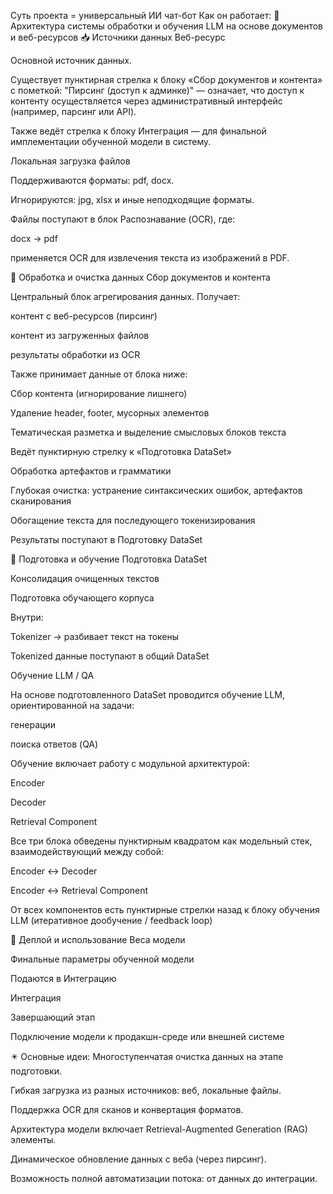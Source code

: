 Суть проекта = универсальный ИИ чат-бот
Как он работает: 
🧠 Архитектура системы обработки и обучения LLM на основе документов и веб-ресурсов
📥 Источники данных
Веб-ресурс

Основной источник данных.

Существует пунктирная стрелка к блоку «Сбор документов и контента» с пометкой:
"Пирсинг (доступ к админке)" — означает, что доступ к контенту осуществляется через административный интерфейс (например, парсинг или API).

Также ведёт стрелка к блоку Интеграция — для финальной имплементации обученной модели в систему.

Локальная загрузка файлов

Поддерживаются форматы: pdf, docx.

Игнорируются: jpg, xlsx и иные неподходящие форматы.

Файлы поступают в блок Распознавание (OCR), где:

docx → pdf

применяется OCR для извлечения текста из изображений в PDF.

📄 Обработка и очистка данных
Сбор документов и контента

Центральный блок агрегирования данных. Получает:

контент с веб-ресурсов (пирсинг)

контент из загруженных файлов

результаты обработки из OCR

Также принимает данные от блока ниже:

Сбор контента (игнорирование лишнего)

Удаление header, footer, мусорных элементов

Тематическая разметка и выделение смысловых блоков текста

Ведёт пунктирную стрелку к «Подготовка DataSet»

Обработка артефактов и грамматики

Глубокая очистка: устранение синтаксических ошибок, артефактов сканирования

Обогащение текста для последующего токенизирования

Результаты поступают в Подготовку DataSet

🧪 Подготовка и обучение
Подготовка DataSet

Консолидация очищенных текстов

Подготовка обучающего корпуса

Внутри:

Tokenizer → разбивает текст на токены

Tokenized данные поступают в общий DataSet

Обучение LLM / QA

На основе подготовленного DataSet проводится обучение LLM, ориентированной на задачи:

генерации

поиска ответов (QA)

Обучение включает работу с модульной архитектурой:

Encoder

Decoder

Retrieval Component

Все три блока обведены пунктирным квадратом как модельный стек, взаимодействующий между собой:

Encoder ↔ Decoder

Encoder ↔ Retrieval Component

От всех компонентов есть пунктирные стрелки назад к блоку обучения LLM (итеративное дообучение / feedback loop)

🚀 Деплой и использование
Веса модели

Финальные параметры обученной модели

Подаются в Интеграцию

Интеграция

Завершающий этап

Подключение модели к продакшн-среде или внешней системе

✴️ Основные идеи:
Многоступенчатая очистка данных на этапе подготовки.

Гибкая загрузка из разных источников: веб, локальные файлы.

Поддержка OCR для сканов и конвертация форматов.

Архитектура модели включает Retrieval-Augmented Generation (RAG) элементы.

Динамическое обновление данных с веба (через пирсинг).

Возможность полной автоматизации потока: от данных до интеграции.

